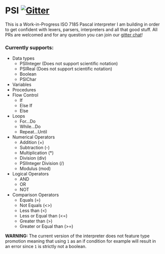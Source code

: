 # PSI [![Gitter](https://badges.gitter.im/pascal-psi/community.svg)](https://gitter.im/pascal-psi/community?utm_source=badge&utm_medium=badge&utm_campaign=pr-badge)
This is a Work-in-Progress ISO 7185 Pascal interpreter I am building in order to get confident with lexers, parsers, interpreters and all that good stuff. All PRs are welcomed and for any question you can join our [gitter chat](https://gitter.im/pascal-psi/community)!

### Currently supports:
* Data types
  * PSIInteger (Does not support scientific notation)
  * PSIReal (Does not support scientific notation)
  * Boolean
  * PSIChar
* Variables
* Procedures
* Flow Control
  * If
  * Else If
  * Else
* Loops
  * For...Do
  * While...Do
  * Repeat...Until
* Numerical Operators
  * Addition (+)
  * Subtraction (-)
  * Multiplication (*)
  * Division (div)
  * PSIInteger Division (/)
  * Modulus (mod)
* Logical Operators
  * AND
  * OR
  * NOT
* Comparison Operators
  * Equals (=)
  * Not Equals (<>)
  * Less than (<)
  * Less or Equal than (<=)
  * Greater than (>)
  * Greater or Equal than (>=)

**WARNING:** The current version of the interpreter does not feature type promotion meaning that using `1` as an if condition for example will result in an error since `1` is strictly not a boolean.
